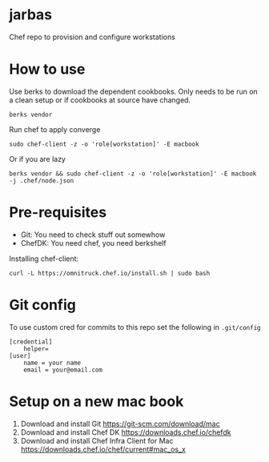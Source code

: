 # jarbas

Chef repo to provision and configure workstations

# How to use

Use berks to download the dependent cookbooks. Only needs to be run on a clean setup or if cookbooks at source have changed.

    berks vendor

Run chef to apply converge

    sudo chef-client -z -o 'role[workstation]' -E macbook

Or if you are lazy

    berks vendor && sudo chef-client -z -o 'role[workstation]' -E macbook -j .chef/node.json

# Pre-requisites

* Git: You need to check stuff out somewhow
* ChefDK: You need chef, you need berkshelf

Installing chef-client:

    curl -L https://omnitruck.chef.io/install.sh | sudo bash

# Git config

To use custom cred for commits to this repo set the following in `.git/config`

    [credential]
        helper=
    [user]
	    name = your name
	    email = your@email.com

# Setup on a new mac book

1. Download and install Git https://git-scm.com/download/mac
2. Download and install Chef DK https://downloads.chef.io/chefdk
3. Download and install Chef Infra Client for Mac https://downloads.chef.io/chef/current#mac_os_x
